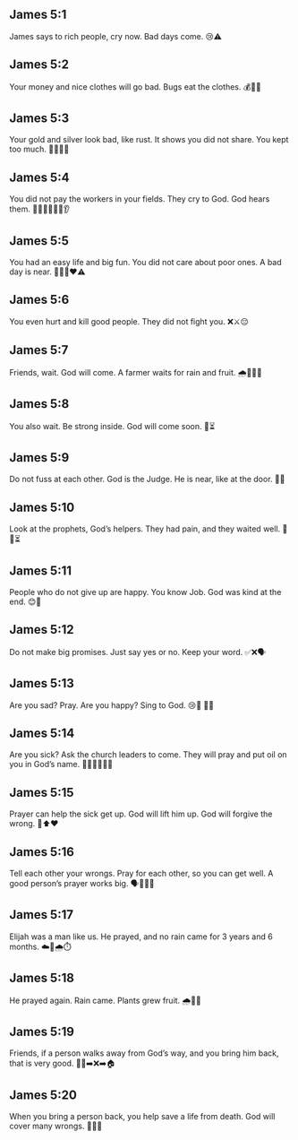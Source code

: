 ## James 5:1
James says to rich people, cry now. Bad days come. 😢⚠️
## James 5:2
Your money and nice clothes will go bad. Bugs eat the clothes. 💰👕🐛
## James 5:3
Your gold and silver look bad, like rust. It shows you did not share. You kept too much. 🥇🥈🧱🔥
## James 5:4
You did not pay the workers in your fields. They cry to God. God hears them. 🌾👨‍🌾💸😭🙏👂
## James 5:5
You had an easy life and big fun. You did not care about poor ones. A bad day is near. 🎉🍰❌❤️⚠️
## James 5:6
You even hurt and kill good people. They did not fight you. ❌⚔️😔
## James 5:7
Friends, wait. God will come. A farmer waits for rain and fruit. 🌧️👨‍🌾🍎
## James 5:8
You also wait. Be strong inside. God will come soon. 💪⏳
## James 5:9
Do not fuss at each other. God is the Judge. He is near, like at the door. 🚪👀
## James 5:10
Look at the prophets, God’s helpers. They had pain, and they waited well. 📣📖⏳
## James 5:11
People who do not give up are happy. You know Job. God was kind at the end. 😊🙌
## James 5:12
Do not make big promises. Just say yes or no. Keep your word. ✅❌🗣️
## James 5:13
Are you sad? Pray. Are you happy? Sing to God. 😢🙏 🙂🎶
## James 5:14
Are you sick? Ask the church leaders to come. They will pray and put oil on you in God’s name. 🤒⛪👨‍🦳🧴🙏
## James 5:15
Prayer can help the sick get up. God will lift him up. God will forgive the wrong. 🙏⬆️❤️
## James 5:16
Tell each other your wrongs. Pray for each other, so you can get well. A good person’s prayer works big. 🗣️🤝🙏💪
## James 5:17
Elijah was a man like us. He prayed, and no rain came for 3 years and 6 months. ☁️🚫🌧️⏱️
## James 5:18
He prayed again. Rain came. Plants grew fruit. 🌧️🌱🍇
## James 5:19
Friends, if a person walks away from God’s way, and you bring him back, that is very good. 🚶‍♂️➡️❌➡️🏠
## James 5:20
When you bring a person back, you help save a life from death. God will cover many wrongs. 🫶🛟💖
